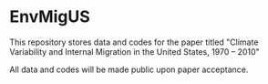 # EnvMigUS
This repository stores data and codes for the paper titled "Climate Variability and Internal Migration in the United States, 1970 – 2010"

All data and codes will be made public upon paper acceptance.
